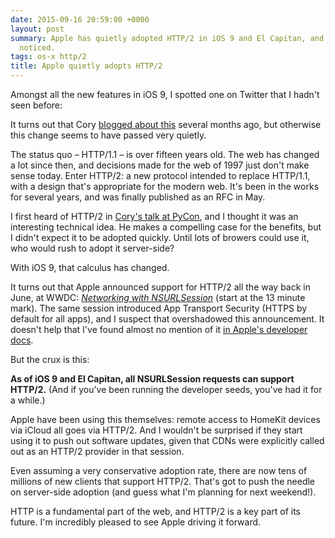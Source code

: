 ```yaml
---
date: 2015-09-16 20:59:00 +0000
layout: post
summary: Apple has quietly adopted HTTP/2 in iOS 9 and El Capitan, and (almost) nobody
  noticed.
tags: os-x http/2
title: Apple quietly adopts HTTP/2
---
```


Amongst all the new features in iOS 9, I spotted one on Twitter that I hadn't seen before:

<null tweet="https://twitter.com/Lukasaoz/status/644243079445221376"/>

It turns out that Cory <a href="https://lukasa.co.uk/2015/06/HTTP2_Picks_Up_Steam_iOS9/">blogged about this</a> several months ago, but otherwise this change seems to have passed very quietly.

The status quo &ndash; HTTP/1.1 &ndash; is over fifteen years old.
The web has changed a lot since then, and decisions made for the web of 1997 just don't make sense today.
Enter HTTP/2: a new protocol intended to replace HTTP/1.1, with a design that's appropriate for the modern web.
It's been in the works for several years, and was finally published as an RFC in May.

I first heard of HTTP/2 in [Cory's talk at PyCon][pycon], and I thought it was an interesting technical idea.
He makes a compelling case for the benefits, but I didn't expect it to be adopted quickly.
Until lots of browers could use it, who would rush to adopt it server-side?

With iOS 9, that calculus has changed.

It turns out that Apple announced support for HTTP/2 all the way back in June, at WWDC: [*Networking with NSURLSession*][wwdc] (start at the 13 minute mark).
The same session introduced App Transport Security (HTTPS by default for all apps), and I suspect that overshadowed this announcement.
It doesn't help that I've found almost no mention of it [in Apple's developer docs][docs].

But the crux is this:

**As of iOS 9 and El Capitan, all NSURLSession requests can support HTTP/2.**
(And if you've been running the developer seeds, you've had it for a while.)

Apple have been using this themselves: remote access to HomeKit devices via iCloud all goes via HTTP/2.
And I wouldn't be surprised if they start using it to push out software updates, given that CDNs were explicitly called out as an HTTP/2 provider in that session.

Even assuming a very conservative adoption rate, there are now tens of millions of new clients that support HTTP/2.
That's got to push the needle on server-side adoption (and guess what I'm planning for next weekend!).

HTTP is a fundamental part of the web, and HTTP/2 is a key part of its future.
I'm incredibly pleased to see Apple driving it forward.

[pycon]: https://www.youtube.com/watch?v=ACXVyvm5eTc
[wwdc]: https://developer.apple.com/videos/wwdc/2015/?id=711
[docs]: https://developer.apple.com/search/?q=http%2F2
